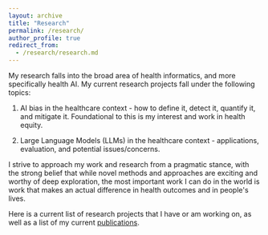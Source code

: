 ```yaml
---
layout: archive
title: "Research"
permalink: /research/
author_profile: true
redirect_from: 
  - /research/research.md
---
```


My research falls into the broad area of health informatics, and more specifically health AI. My current research projects fall under the following topics:

  1. AI bias in the healthcare context - how to define it, detect it, quantify it, and mitigate it. Foundational to this is my interest and work in health equity.

  2. Large Language Models (LLMs) in the healthcare context - applications, evaluation, and potential issues/concerns.

I strive to approach my work and research from a pragmatic stance, with the strong belief that while novel methods and approaches are exciting and worthy of deep exploration, the most important work I can do in the world is work that makes an actual difference in health outcomes and in people's lives. 

Here is a current list of research projects that I have or am working on, as well as a list of my current [publications](/research/publications.md).